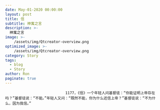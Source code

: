 ```yaml
---
date: May-01-2020 00:00:00
layout: post
title: 信
subtitle: 神寓之言
description: >-
  神寓之言
image: >-
    /assets/img/Qtcreator-overview.png
optimized_image: >-
    /assets/img/Qtcreator-overview.png
category: Story
tags:
  - blog
  - Story
author: Ron
paginate: true
---
```


							　　1177，《信》一个年轻人问基督徒：“你能证明上帝存在吗？”基督徒说：“不能。”年轻人又问：“既然不能，你为什么还信上帝？”基督徒说：“不为什么，因为我信。”
							
							
						